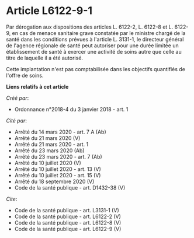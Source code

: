 # Article L6122-9-1

Par dérogation aux dispositions des articles L. 6122-2, 
L. 6122-8 et L. 6122-9, en cas de menace sanitaire grave constatée par le ministre chargé de la santé dans les conditions
prévues à l'article L. 3131-1, le directeur général de l'agence régionale de santé peut autoriser pour une durée limitée un
établissement de santé à exercer une activité de soins autre que celle au titre de laquelle il a été autorisé. 

Cette implantation n'est pas comptabilisée dans les objectifs quantifiés de l'offre de soins.

**Liens relatifs à cet article**

_Créé par_:

  - Ordonnance n°2018-4 du 3 janvier 2018 - art. 1

_Cité par_:

  - Arrêté du 14 mars 2020 - art. 7 A (Ab)
  - Arrêté du 21 mars 2020 (V)
  - Arrêté du 21 mars 2020 - art. 1
  - Arrêté du 23 mars 2020 (Ab)
  - Arrêté du 23 mars 2020 - art. 7 (Ab)
  - Arrêté du 10 juillet 2020 (V)
  - Arrêté du 10 juillet 2020 - art. 13 (V)
  - Arrêté du 10 juillet 2020 - art. 15 (V)
  - Arrêté du 18 septembre 2020 (V)
  - Code de la santé publique - art. D1432-38 (V)

_Cite_:

  - Code de la santé publique - art. L3131-1 (V)
  - Code de la santé publique - art. L6122-2 (V)
  - Code de la santé publique - art. L6122-8 (V)
  - Code de la santé publique - art. L6122-9 (V)
